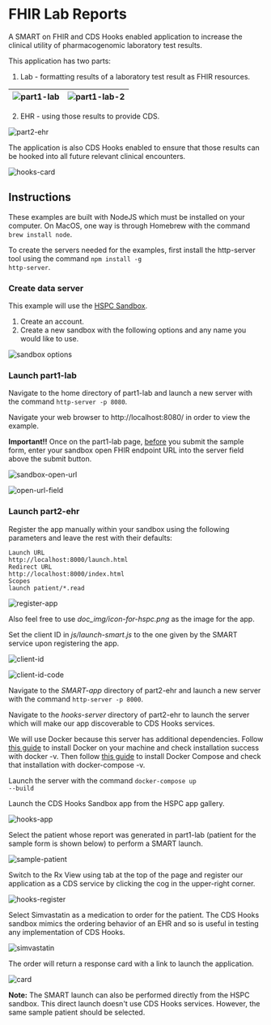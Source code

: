 # FHIR Lab Reports
A SMART on FHIR and CDS Hooks enabled application to increase the clinical utility of pharmacogenomic laboratory test results.

This application has two parts:

1. Lab - formatting results of a laboratory test result as FHIR resources.

![part1-lab](doc_img/part1-lab-1.png)            |  ![part1-lab-2](doc_img/part1-lab-2.png)
:-------------------------:|:-------------------------:

2. EHR - using those results to provide CDS.

![part2-ehr](doc_img/part2-ehr.png)

The application is also CDS Hooks enabled to ensure that those results can be hooked into all future relevant clinical encounters.

![hooks-card](doc_img/hooks-card.png)

## Instructions
These examples are built with NodeJS which must be installed on your computer. On MacOS, one way is through Homebrew with the command <code>brew install node</code>.

To create the servers needed for the examples, first install the http-server tool using the command <code>npm install -g http-server</code>.

### Create data server

This example will use the [HSPC Sandbox](https://sandbox.hspconsortium.org/).

1. Create an account.
2. Create a new sandbox with the following options and any name you would like to use.

![sandbox options](doc_img/sandbox-options.png)

### Launch part1-lab
Navigate to the home directory of part1-lab and launch a new server with the command <code>http-server -p 8080</code>.

Navigate your web browser to http://localhost:8080/ in order to view the example.

**Important!!** Once on the part1-lab page, <u>before</u> you submit the sample form, enter your sandbox open FHIR endpoint URL into the server field above the submit button.

![sandbox-open-url](doc_img/sandbox-open-url.png)

![open-url-field](doc_img/open-url-field.png)

### Launch part2-ehr

Register the app manually within your sandbox using the following parameters and leave the rest with their defaults:

    Launch URL
    http://localhost:8000/launch.html
    Redirect URL
    http://localhost:8000/index.html
    Scopes
    launch patient/*.read

![register-app](doc_img/register-app.png)

Also feel free to use <i>doc_img/icon-for-hspc.png</i> as the image for the app.

Set the client ID in <i>js/launch-smart.js</i> to the one given by the SMART service upon registering the app.

![client-id](doc_img/client-id.png)

![client-id-code](doc_img/client-id-code.png)

Navigate to the <i>SMART-app</i> directory of part2-ehr and launch a new server with the command <code>http-server -p 8000</code>.

Navigate to the <i>hooks-server</i> directory of part2-ehr to launch
the server which will make our app discoverable to CDS Hooks services.

We will use Docker because this server has additional dependencies.  Follow [this guide](https://docs.docker.com/install/) to install Docker on your machine and check installation success with docker -v. Then follow [this guide](https://docs.docker.com/compose/install/) to install Docker Compose and check that installation with docker-compose -v.

Launch the server with the command <code>docker-compose up --build</code>

Launch the CDS Hooks Sandbox app from the HSPC app gallery.

![hooks-app](doc_img/hooks-app.png)

Select the patient whose report was generated in part1-lab (patient for the sample form is shown below) to perform a SMART launch.

![sample-patient](doc_img/sample-patient.png)

Switch to the Rx View using tab at the top of the page and register our application as a CDS service by clicking the cog in the upper-right corner.

![hooks-register](doc_img/hooks-registration.png)

Select Simvastatin as a medication to order for the patient. The CDS Hooks sandbox mimics the ordering behavior of an EHR and so is useful in testing any implementation of CDS Hooks.

![simvastatin](doc_img/simvastatin.png)

The order will return a response card with a link to launch the application.

![card](doc_img/card.png)

**Note:** The SMART launch can also be performed directly from the HSPC sandbox. This direct launch doesn't use CDS Hooks services. However, the same sample patient should be selected.
